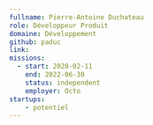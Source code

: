 ```yaml
---
fullname: Pierre-Antoine Duchateau
role: Développeur Produit
domaine: Développement
github: paduc
link:
missions:
  - start: 2020-02-11
    end: 2022-06-30
    status: independent
    employer: Octo
startups:
    - potentiel
---
```

